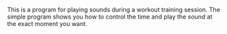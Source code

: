 This is a program for playing sounds during a workout training session. The simple program shows you how to control the time and play the sound at the exact moment you want.   
